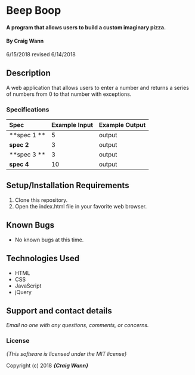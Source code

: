 # Beep Boop

#### A program that allows users to build a custom imaginary pizza.

#### By **Craig Wann**
6/15/2018
revised 6/14/2018

## Description

A web application that allows users to enter a number and returns a series of numbers from 0 to that number with exceptions.


### Specifications
| Spec | Example Input | Example Output |
| :-------------     | :------------- | :------------- |
| **spec 1 ** | 5 | output |
| **spec 2** | 3 | output |
| **spec 3 **| 3 | output |
| **spec 4**| 10 | output |



## Setup/Installation Requirements

1. Clone this repository.
2. Open the index.html file in your favorite web browser.

## Known Bugs
* No known bugs at this time.

## Technologies Used
* HTML
* CSS
* JavaScript
* jQuery

## Support and contact details

_Email no one with any questions, comments, or concerns._

### License

*{This software is licensed under the MIT license}*

Copyright (c) 2018 **_{Craig Wann}_**

